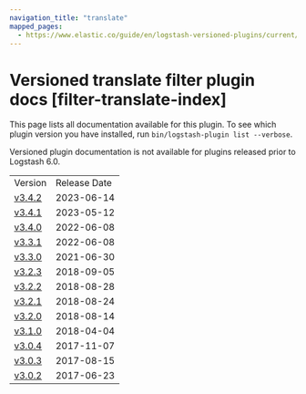 ```yaml
---
navigation_title: "translate"
mapped_pages:
  - https://www.elastic.co/guide/en/logstash-versioned-plugins/current/filter-translate-index.html
---
```


# Versioned translate filter plugin docs [filter-translate-index]

This page lists all documentation available for this plugin. To see which plugin version you have installed, run `bin/logstash-plugin list --verbose`.

Versioned plugin documentation is not available for plugins released prior to Logstash 6.0.

| | |
| :- | :- |
| Version | Release Date |
| [v3.4.2](v3-4-2-plugins-filters-translate.md) | 2023-06-14 |
| [v3.4.1](v3-4-1-plugins-filters-translate.md) | 2023-05-12 |
| [v3.4.0](v3-4-0-plugins-filters-translate.md) | 2022-06-08 |
| [v3.3.1](v3-3-1-plugins-filters-translate.md) | 2022-06-08 |
| [v3.3.0](v3-3-0-plugins-filters-translate.md) | 2021-06-30 |
| [v3.2.3](v3-2-3-plugins-filters-translate.md) | 2018-09-05 |
| [v3.2.2](v3-2-2-plugins-filters-translate.md) | 2018-08-28 |
| [v3.2.1](v3-2-1-plugins-filters-translate.md) | 2018-08-24 |
| [v3.2.0](v3-2-0-plugins-filters-translate.md) | 2018-08-14 |
| [v3.1.0](v3-1-0-plugins-filters-translate.md) | 2018-04-04 |
| [v3.0.4](v3-0-4-plugins-filters-translate.md) | 2017-11-07 |
| [v3.0.3](v3-0-3-plugins-filters-translate.md) | 2017-08-15 |
| [v3.0.2](v3-0-2-plugins-filters-translate.md) | 2017-06-23 |
